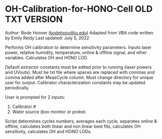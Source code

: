 # OH-Calibration-for-HONO-Cell OLD TXT VERSION
Author: Bode Hoover (bodehoov@iu.edu)
Adapted from VBA code written by Emily Reidy
Last updated: July 5, 2022

Performs OH calibration to determine sensitivity parameters. 
Inputs laser power, relative humidity, temperature, online &amp; offline signal, and other variables. Calculates OH and HONO LOD.




Default extractor constants must be edited prior to running (laser powers and UVouts). 
Must be txt file where spaces are replaced with commas and comma added after MeasCycle column.
Must change directory for unique user for output.
Calibrator characterization constants may be updated periodically. 

User is prompted for 2 inputs:
1. Calibrator #
2. Water source (box monitor or probe)

Script determines cycles numbers, averages each cycle, separates online & offline, calculates both linear and non linear best fits, calculates OH sensitivity, calculates OH and HONO LODs.
